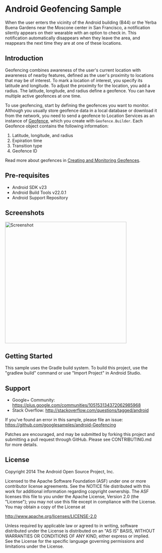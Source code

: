 
Android Geofencing Sample
===================================

When the user enters the vicinity of the Android building (B44) or the Yerba Buena
Gardens near the Moscone center in San Francisco, a notification silently appears on their
wearable with an option to check in. This notification automatically disappears when they leave
the area, and reappears the next time they are at one of these locations.

Introduction
------------

Geofencing combines awareness of the user's current location with awareness of
nearby features, defined as the user's proximity to locations that may be of
interest. To mark a location of interest, you specify its latitude and longitude.
To adjust the proximity for the location, you add a radius. The latitude,
longitude, and radius define a geofence. You can have multiple active
geofences at one time.

To use geofencing, start by defining the geofences you want to monitor.
Although you usually store geofence data in a local database or download
it from the network, you need to send a geofence to Location Services as
an instance of [Geofence][2], which you create with `Geofence.Builder`. Each
Geofence object contains the following information:

1. Latitude, longitude, and radius
2. Expiration time
3. Transition type
4. Geofence ID

Read more about geofences in [Creating and Monitoring Geofences][1].

[1]:http://developer.android.com/training/location/geofencing.html
[2]:http://developer.android.com/reference/com/google/android/gms/location/Geofence.html

Pre-requisites
--------------

- Android SDK v23
- Android Build Tools v22.0.1
- Android Support Repository

Screenshots
-------------

<img src="screenshots/android_building_check_in.png" height="400" alt="Screenshot"/> 

Getting Started
---------------

This sample uses the Gradle build system. To build this project, use the
"gradlew build" command or use "Import Project" in Android Studio.

Support
-------

- Google+ Community: https://plus.google.com/communities/105153134372062985968
- Stack Overflow: http://stackoverflow.com/questions/tagged/android

If you've found an error in this sample, please file an issue:
https://github.com/googlesamples/android-Geofencing

Patches are encouraged, and may be submitted by forking this project and
submitting a pull request through GitHub. Please see CONTRIBUTING.md for more details.

License
-------

Copyright 2014 The Android Open Source Project, Inc.

Licensed to the Apache Software Foundation (ASF) under one or more contributor
license agreements.  See the NOTICE file distributed with this work for
additional information regarding copyright ownership.  The ASF licenses this
file to you under the Apache License, Version 2.0 (the "License"); you may not
use this file except in compliance with the License.  You may obtain a copy of
the License at

http://www.apache.org/licenses/LICENSE-2.0

Unless required by applicable law or agreed to in writing, software
distributed under the License is distributed on an "AS IS" BASIS, WITHOUT
WARRANTIES OR CONDITIONS OF ANY KIND, either express or implied.  See the
License for the specific language governing permissions and limitations under
the License.
